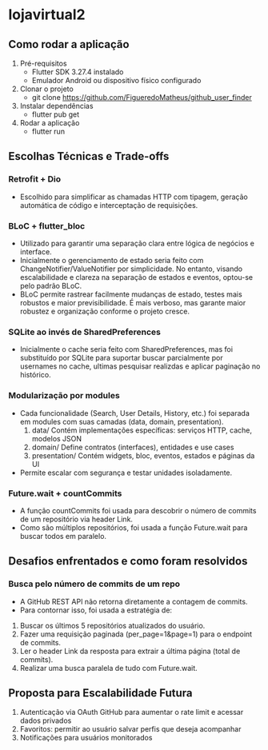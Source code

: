 # lojavirtual2

## Como rodar a aplicação
1. Pré-requisitos
   - Flutter SDK 3.27.4 instalado
   - Emulador Android ou dispositivo físico configurado
2. Clonar o projeto
   - git clone https://github.com/FigueredoMatheus/github_user_finder
5. Instalar dependências
   - flutter pub get
6. Rodar a aplicação
   - flutter run
## Escolhas Técnicas e Trade-offs
### Retrofit + Dio
  - Escolhido para simplificar as chamadas HTTP com tipagem, geração automática de código e interceptação de requisições.
### BLoC + flutter_bloc
 - Utilizado para garantir uma separação clara entre lógica de negócios e interface.
 - Inicialmente o gerenciamento de estado seria feito com ChangeNotifier/ValueNotifier por simplicidade. No entanto, visando escalabilidade e clareza na separação de estados e eventos, optou-se pelo padrão BLoC.
 - BLoC permite rastrear facilmente mudanças de estado, testes mais robustos e maior previsibilidade. É mais verboso, mas garante maior robustez e organização conforme o projeto cresce.
### SQLite ao invés de SharedPreferences
 - Inicialmente o cache seria feito com SharedPreferences, mas foi substituído por SQLite para suportar buscar parcialmente por usernames no cache, ultimas pesquisar realizdas e aplicar paginação no histórico.
### Modularização por modules
 - Cada funcionalidade (Search, User Details, History, etc.) foi separada em modules com suas camadas (data, domain, presentation).
   1. data/ Contém implementações específicas: serviços HTTP, cache, modelos JSON
   2. domain/ Define contratos (interfaces), entidades e use cases
   3. presentation/ Contém widgets, bloc, eventos, estados e páginas da UI
 - Permite escalar com segurança e testar unidades isoladamente.
### Future.wait + countCommits
 - A função countCommits foi usada para descobrir o número de commits de um repositório via header Link.
 - Como são múltiplos repositórios, foi usada a função Future.wait para buscar todos em paralelo.
## Desafios enfrentados e como foram resolvidos
### Busca pelo número de commits de um repo
 - A GitHub REST API não retorna diretamente a contagem de commits.
 - Para contornar isso, foi usada a estratégia de:
 1. Buscar os últimos 5 repositórios atualizados do usuário.
 2. Fazer uma requisição paginada (per_page=1&page=1) para o endpoint de commits.
 3. Ler o header Link da resposta para extrair a última página (total de commits).
 4. Realizar uma busca paralela de tudo com Future.wait.
## Proposta para Escalabilidade Futura
1. Autenticação via OAuth GitHub para aumentar o rate limit e acessar dados privados
2. Favoritos: permitir ao usuário salvar perfis que deseja acompanhar
3. Notificações para usuários monitorados
